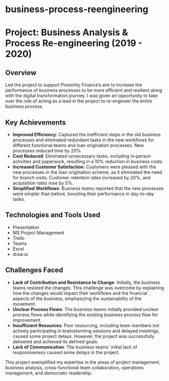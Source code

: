 # business-process-reengineering

# Project: Business Analysis & Process Re-engineering (2019 - 2020)

## Overview
Led the project to support Proximity Finance’s aim to increase the performance of business processes to be more efficient and resilient along with the digital transformation journey. I was given an opportunity to take over the role of acting as a lead in the project to re-engineer the entire business process.

## Key Achievements
- **Improved Efficiency**: Captured the inefficient steps in the old business processes and eliminated redundant tasks in the new workflows for different functional teams and loan origination processes. New processes reduced time by 20%.
- **Cost Reduced**: Eliminated unnecessary tasks, including in-person activities and paperwork, resulting in a 10% reduction in business costs.
- **Increased Customer Satisfaction**: Customers were pleased with the new processes in the loan origination scheme, as it eliminated the need for branch visits. Customer retention rates increased by 20%, and acquisition rates rose by 5%.
- **Simplified Workflows**: Business teams reported that the new processes were simpler than before, boosting their performance in day-to-day tasks.

## Technologies and Tools Used
- Presentation
- MS Project Management
- Trello
- Teams
- Excel
- draw.io

## Challenges Faced
- **Lack of Contribution and Resistance to Change**: Initially, the business teams resisted the changes. This challenge was overcome by explaining how the changes would impact their workflows and the financial aspects of the business, emphasizing the sustainability of the movement.
- **Unclear Process Flows**: The business teams initially provided unclear process flows while identifying the existing business process flow for improvement.
- **Insufficient Resources**: Poor resourcing, including team members not actively participating in brainstorming sessions and delayed meetings, caused some project delays. However, the project was successfully delivered and achieved its defined goals.
- **Lack of Communication**: The business teams' initial lack of responsiveness caused some delays in the project.

This project exemplified my expertise in the areas of project management, business analysis, cross-functional team collaboration, operations management, and democratic leadership.
